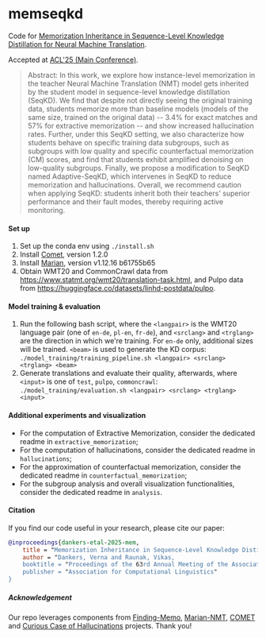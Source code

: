 # memseqkd

Code for [Memorization Inheritance in Sequence-Level Knowledge Distillation for Neural Machine Translation](https://arxiv.org/abs/2502.01491).

Accepted at [ACL'25 (Main Conference)](https://2025.aclweb.org/).

> Abstract: In this work, we explore how instance-level memorization in the teacher Neural Machine Translation (NMT) model gets inherited by the student model in sequence-level knowledge distillation (SeqKD). We find that despite not directly seeing the original training data, students memorize more than baseline models (models of the same size, trained on the original data) -- 3.4% for exact matches and 57% for extractive memorization -- and show increased hallucination rates. Further, under this SeqKD setting, we also characterize how students behave on specific training data subgroups, such as subgroups with low quality and specific counterfactual memorization (CM) scores, and find that students exhibit amplified denoising on low-quality subgroups. Finally, we propose a modification to SeqKD named Adaptive-SeqKD, which intervenes in SeqKD to reduce memorization and hallucinations. Overall, we recommend caution when applying SeqKD: students inherit both their teachers' superior performance and their fault modes, thereby requiring active monitoring.

#### Set up

1. Set up the conda env using `./install.sh`
2. Install [Comet](https://github.com/Unbabel/COMET), version 1.2.0
3. Install [Marian](https://marian-nmt.github.io/quickstart/), version v1.12.16 b61755b65
4. Obtain WMT20 and CommonCrawl data from https://www.statmt.org/wmt20/translation-task.html, and Pulpo data from https://huggingface.co/datasets/linhd-postdata/pulpo.


#### Model training & evaluation

1. Run the following bash script, where the `<langpair>` is the WMT20 language pair (one of `en-de`, `pl-en`, `fr-de`), and `<srclang>` and `<trglang>` are the direction in which we're training. For `en-de` only, additional sizes will be trained. `<beam>` is used to generate the KD corpus:
   ```./model_training/training_pipeline.sh <langpair> <srclang> <trglang> <beam>```
2. Generate translations and evaluate their quality, afterwards, where `<input>` is one of `test`, `pulpo`, `commoncrawl`:
    ```./model_training/evaluation.sh <langpair> <srclang> <trglang> <input>```

#### Additional experiments and visualization

- For the computation of Extractive Memorization, consider the dedicated readme in `extractive_memorization`;
- For the computation of hallucinations, consider the dedicated readme in `hallucinations`;
- For the approximation of counterfactual memorization, consider the dedicated readme in `counterfactual_memorization`;
- For the subgroup analysis and overall visualization functionalities, consider the dedicated readme in `analysis`.

#### Citation

If you find our code useful in your research, please cite our paper:
```bibtex
@inproceedings{dankers-etal-2025-mem,
    title = "Memorization Inheritance in Sequence-Level Knowledge Distillation for Neural Machine Translation",
    author = "Dankers, Verna and Raunak, Vikas,
    booktitle = "Proceedings of the 63rd Annual Meeting of the Association for Computational Linguistics",
    publisher = "Association for Computational Linguistics"
}
```

##### Acknowledgement

Our repo leverages components from [Finding-Memo](https://github.com/vyraun/Finding-Memo), [Marian-NMT](https://github.com/marian-nmt/marian), [COMET](https://github.com/Unbabel/COMET) and [Curious Case of Hallucinations](https://github.com/vyraun/hallucinations) projects. Thank you!
